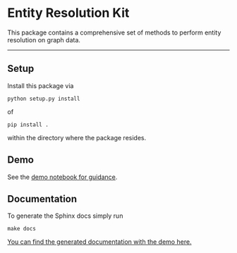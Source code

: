 # Entity Resolution Kit

This package contains a comprehensive set of methods to perform entity resolution on graph data.

---------------

## Setup

Install this package via

    python setup.py install

of

    pip install .

within the directory where the package resides.

## Demo

See the [demo notebook for guidance](./notebooks/demo.ipynb).
 
## Documentation

To generate the Sphinx docs simply run

    make docs

[You can find the generated documentation with the demo here.](https://orbifold.github.io/entity-resolution/usage.html)
